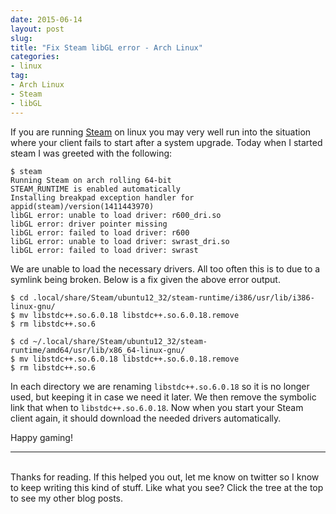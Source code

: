 ```yaml
---
date: 2015-06-14
layout: post
slug: 
title: "Fix Steam libGL error - Arch Linux"
categories:
- linux
tag:
- Arch Linux
- Steam
- libGL
---
```


If you are running [Steam](https://wiki.archlinux.org/index.php/Steam) on linux you may very well run into the situation where your client fails to start after a system upgrade. Today when I started steam I was greeted with the following:

~~~
$ steam
Running Steam on arch rolling 64-bit
STEAM_RUNTIME is enabled automatically
Installing breakpad exception handler for appid(steam)/version(1411443970)
libGL error: unable to load driver: r600_dri.so
libGL error: driver pointer missing
libGL error: failed to load driver: r600
libGL error: unable to load driver: swrast_dri.so
libGL error: failed to load driver: swrast
~~~

We are unable to load the necessary drivers. All too often this is to due to a symlink being broken. Below is a fix given the above error output.

~~~
$ cd .local/share/Steam/ubuntu12_32/steam-runtime/i386/usr/lib/i386-linux-gnu/
$ mv libstdc++.so.6.0.18 libstdc++.so.6.0.18.remove
$ rm libstdc++.so.6

$ cd ~/.local/share/Steam/ubuntu12_32/steam-runtime/amd64/usr/lib/x86_64-linux-gnu/
$ mv libstdc++.so.6.0.18 libstdc++.so.6.0.18.remove
$ rm libstdc++.so.6
~~~

In each directory we are renaming ```libstdc++.so.6.0.18``` so it is no longer used, but keeping it in case we need it later. We then remove the symbolic link that when to ```libstdc++.so.6.0.18```. Now when you start your Steam client again, it should download the needed drivers automatically.

Happy gaming!

---
<br>
Thanks for reading. If this helped you out, let me know on twitter so I know to keep writing this kind of stuff. Like what you see? Click the tree at the top to see my other blog posts.
